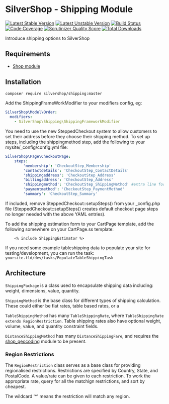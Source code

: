 # SilverShop - Shipping Module

[![Latest Stable Version](https://poser.pugx.org/silvershop/shipping/v/stable.png)](https://packagist.org/packages/silvershop/shipping)
[![Latest Unstable Version](https://poser.pugx.org/silvershop/shipping/v/unstable.png)](https://packagist.org/packages/silvershop/shipping)
[![Build Status](https://secure.travis-ci.org/silvershop/silvershop-shipping.png)](http://travis-ci.org/silvershop/silvershop-shipping)
[![Code Coverage](https://scrutinizer-ci.com/g/silvershop/silvershop-shipping/badges/coverage.png?s=cae0140f6d9a99c35b20c23b8bbe88711d526246)](https://scrutinizer-ci.com/g/silvershop/silvershop-shipping/)
[![Scrutinizer Quality Score](https://scrutinizer-ci.com/g/silvershop/silvershop-shipping/badges/quality-score.png?s=802731e23565b5a7051b5622a56fccb7b764662a)](https://scrutinizer-ci.com/g/silvershop/silvershop-shipping/)
[![Total Downloads](https://poser.pugx.org/silvershop/shipping/downloads.png)](https://packagist.org/packages/silvershop/shipping)

Introduce shipping options to SilverShop

## Requirements

 * [Shop module](https://github.com/silvershop/silvershop-core)

## Installation

```sh
composer require silvershop/shipping:master
```

Add the ShippingFrameWorkModifier to your modifiers config, eg:

```yaml
SilverShop\Model\Order:
  modifiers:
    - SilverShop\Shipping\ShippingFrameworkModifier
```

You need to use the new SteppedCheckout system to allow customers to set their
address before they choose their shipping method. To set up steps, including the
shippingmethod step, add the following to your mysite/_config/config.yml file:

```yaml
SilverShop\Page\CheckoutPage:
    steps:
        'membership': 'CheckoutStep_Membership'
        'contactdetails': 'CheckoutStep_ContactDetails'
        'shippingaddress': 'CheckoutStep_Address'
        'billingaddress': 'CheckoutStep_Address'
        'shippingmethod': 'CheckoutStep_ShippingMethod' #extra line for shipping method
        'paymentmethod': 'CheckoutStep_PaymentMethod'
        'summary': 'CheckoutStep_Summary'
```

If included, remove SteppedCheckout::setupSteps() from your _config.php file (SteppedCheckout::setupSteps() creates default checkout page steps no longer
needed with the above YAML entries).

To add the shipping estimation form to your CartPage template, add the following
somewhere on your CartPage.ss template:

```
    <% include ShippingEstimator %>
```

If you need some example tableshipping data to populate your site for testing/development,
you can run the task: `yoursite.tld/dev/tasks/PopulateTableShippingTask`

## Architecture

`ShippingPackage` is a class used to encapsulate shipping data including: weight, dimensions, value, quantity.

`ShippingMethod` is the base class for different types of shipping calculation.
These could either be flat rates, table based rates, or a

`TableShippingMethod` has many `TableShippingRate`, where `TableShippingRate extends RegionRestriction`.
Table shipping rates also have optional weight, volume, value, and quantity constraint fields.

`DistanceShippingMethod` has  many `DistanceShippingFare`, and requires the [shop_geocoding](https://github.com/silvershop/silvershop-geocoding) module to be present.

### Region Restrictions

The `RegionRestriction` class serves as a base class for providing regionalised restrictions.
Restrictions are specified by Country, State, and PostalCode. A value/rate can be given to each
restriction. To work the appropriate rate, query for all the matchign restrictions, and sort
by cheapest.

The wildcard '*' means the restriction will match any region.
